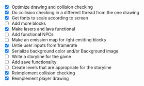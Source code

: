 - [X] Optimize drawing and collision checking
- [X] Do collision checking in a different thread from the one drawing
- [X] Get fonts to scale according to screen
- [ ] Add more blocks
- [X] Make lasers and lava functional
- [ ] Add functional NPCs
- [ ] Make an emission map for light emitting blocks
- [X] Untie user inputs from framerate
- [X] Serialize background color and/or Background image
- [ ] Write a storyline for the game
- [ ] Add save functionality
- [ ] Create levels that are appropriate for the storyline
- [X] Reimplement collision checking
- [X] Reimplement player drawing
